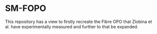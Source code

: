 # SM-FOPO

This repository has a view to firstly recreate the Fibre OPO that Zlobina et al. have experimentally measured and further to that be expanded.
